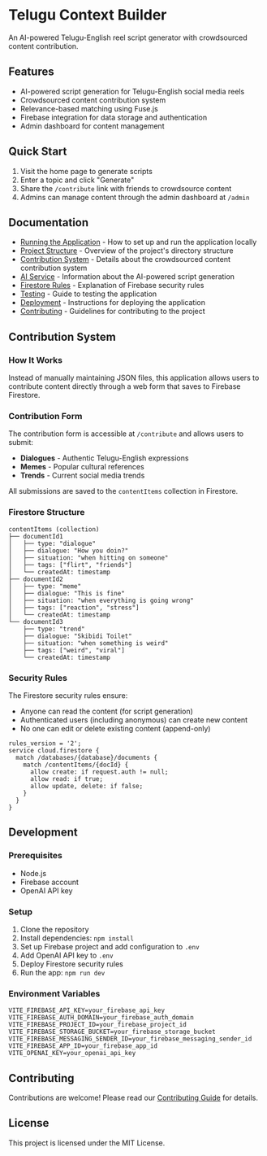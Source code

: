 # Telugu Context Builder

An AI-powered Telugu-English reel script generator with crowdsourced content contribution.

## Features

- AI-powered script generation for Telugu-English social media reels
- Crowdsourced content contribution system
- Relevance-based matching using Fuse.js
- Firebase integration for data storage and authentication
- Admin dashboard for content management

## Quick Start

1. Visit the home page to generate scripts
2. Enter a topic and click "Generate"
3. Share the `/contribute` link with friends to crowdsource content
4. Admins can manage content through the admin dashboard at `/admin`

## Documentation

- [Running the Application](docs/RUNNING_THE_APP.md) - How to set up and run the application locally
- [Project Structure](docs/PROJECT_STRUCTURE.md) - Overview of the project's directory structure
- [Contribution System](docs/CONTRIBUTION_SYSTEM.md) - Details about the crowdsourced content contribution system
- [AI Service](docs/AI_SERVICE.md) - Information about the AI-powered script generation
- [Firestore Rules](docs/FIRESTORE_RULES.md) - Explanation of Firebase security rules
- [Testing](docs/TESTING.md) - Guide to testing the application
- [Deployment](docs/DEPLOYMENT.md) - Instructions for deploying the application
- [Contributing](docs/CONTRIBUTING.md) - Guidelines for contributing to the project

## Contribution System

### How It Works

Instead of manually maintaining JSON files, this application allows users to contribute content directly through a web form that saves to Firebase Firestore.

### Contribution Form

The contribution form is accessible at `/contribute` and allows users to submit:

- **Dialogues** - Authentic Telugu-English expressions
- **Memes** - Popular cultural references
- **Trends** - Current social media trends

All submissions are saved to the `contentItems` collection in Firestore.

### Firestore Structure

```
contentItems (collection)
├── documentId1
│   ├── type: "dialogue"
│   ├── dialogue: "How you doin?"
│   ├── situation: "when hitting on someone"
│   ├── tags: ["flirt", "friends"]
│   └── createdAt: timestamp
├── documentId2
│   ├── type: "meme"
│   ├── dialogue: "This is fine"
│   ├── situation: "when everything is going wrong"
│   ├── tags: ["reaction", "stress"]
│   └── createdAt: timestamp
└── documentId3
    ├── type: "trend"
    ├── dialogue: "Skibidi Toilet"
    ├── situation: "when something is weird"
    ├── tags: ["weird", "viral"]
    └── createdAt: timestamp
```

### Security Rules

The Firestore security rules ensure:

- Anyone can read the content (for script generation)
- Authenticated users (including anonymous) can create new content
- No one can edit or delete existing content (append-only)

```
rules_version = '2';
service cloud.firestore {
  match /databases/{database}/documents {
    match /contentItems/{docId} {
      allow create: if request.auth != null;
      allow read: if true;
      allow update, delete: if false;
    }
  }
}
```

## Development

### Prerequisites

- Node.js
- Firebase account
- OpenAI API key

### Setup

1. Clone the repository
2. Install dependencies: `npm install`
3. Set up Firebase project and add configuration to `.env`
4. Add OpenAI API key to `.env`
5. Deploy Firestore security rules
6. Run the app: `npm run dev`

### Environment Variables

```
VITE_FIREBASE_API_KEY=your_firebase_api_key
VITE_FIREBASE_AUTH_DOMAIN=your_firebase_auth_domain
VITE_FIREBASE_PROJECT_ID=your_firebase_project_id
VITE_FIREBASE_STORAGE_BUCKET=your_firebase_storage_bucket
VITE_FIREBASE_MESSAGING_SENDER_ID=your_firebase_messaging_sender_id
VITE_FIREBASE_APP_ID=your_firebase_app_id
VITE_OPENAI_KEY=your_openai_api_key
```

## Contributing

Contributions are welcome! Please read our [Contributing Guide](docs/CONTRIBUTING.md) for details.

## License

This project is licensed under the MIT License.